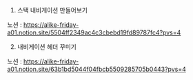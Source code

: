 1. 스택 내비게이션 만들어보기

노션 : https://alike-friday-a01.notion.site/5504ff2349ac4c3cbebd19fd89787fc4?pvs=4

2. 내비게이션 헤더 꾸미기

노션 : https://alike-friday-a01.notion.site/63b1bd5044f04fbcb5509285705b0443?pvs=4


